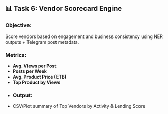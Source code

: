 ## 📊 Task 6: Vendor Scorecard Engine

### Objective:
Score vendors based on engagement and business consistency using NER outputs + Telegram post metadata.

### Metrics:
- **Avg. Views per Post**
- **Posts per Week**
- **Avg. Product Price (ETB)**
- **Top Product by Views**
- 
  ### Output:
- CSV/Plot summary of Top Vendors by Activity & Lending Score
